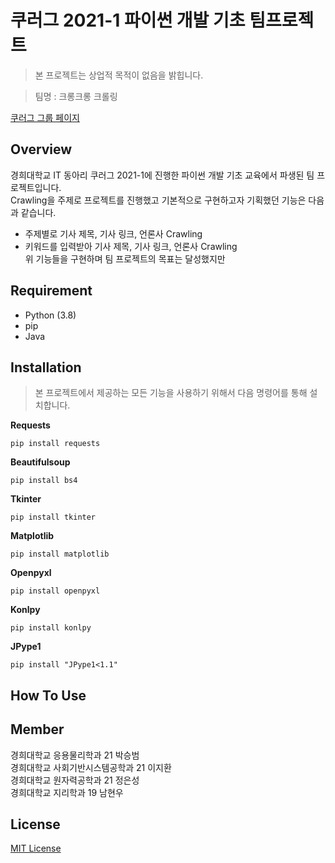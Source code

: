 # 쿠러그 2021-1 파이썬 개발 기초 팀프로젝트
> 본 프로젝트는 상업적 목적이 없음을 밝힙니다.

> 팀명 : 크롱크롱 크롤링

[쿠러그 그룹 페이지](https://khlug.org/group/75683)

## Overview
경희대학교 IT 동아리 쿠러그 2021-1에 진행한 파이썬 개발 기초 교육에서 파생된 팀 프로젝트입니다.    
Crawling을 주제로 프로젝트를 진행했고 기본적으로 구현하고자 기획했던 기능은 다음과 같습니다.
* 주제별로 기사 제목, 기사 링크, 언론사 Crawling
* 키워드를 입력받아 기사 제목, 기사 링크, 언론사 Crawling    
위 기능들을 구현하며 팀 프로젝트의 목표는 달성했지만 

## Requirement
* Python (3.8)    
* pip
* Java

## Installation
> 본 프로젝트에서 제공하는 모든 기능을 사용하기 위해서 다음 명령어를 통해 설치합니다.
  
**Requests**

    pip install requests

**Beautifulsoup**

    pip install bs4

**Tkinter**

    pip install tkinter

**Matplotlib**

    pip install matplotlib

**Openpyxl**

    pip install openpyxl

**Konlpy**

    pip install konlpy

**JPype1**

    pip install "JPype1<1.1"

## How To Use

## Member
경희대학교 응용물리학과 21 박승범    
경희대학교 사회기반시스템공학과 21 이지환    
경희대학교 원자력공학과 21 정은성    
경희대학교 지리학과 19 남현우    

## License
[MIT License](https://choosealicense.com/licenses/mit/)
